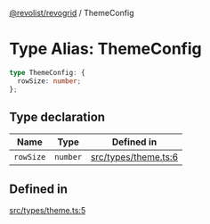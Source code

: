 [@revolist/revogrid](README.md) / ThemeConfig

# Type Alias: ThemeConfig

```ts
type ThemeConfig: {
  rowSize: number;
};
```

## Type declaration

| Name | Type | Defined in |
| ------ | ------ | ------ |
| `rowSize` | `number` | [src/types/theme.ts:6](https://github.com/revolist/revogrid/blob/93978cbf92b3c4002586c5528517b1ce86d856d9/src/types/theme.ts#L6) |

## Defined in

[src/types/theme.ts:5](https://github.com/revolist/revogrid/blob/93978cbf92b3c4002586c5528517b1ce86d856d9/src/types/theme.ts#L5)
